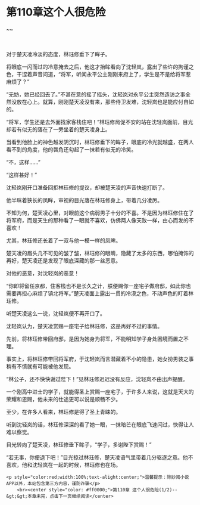 # 第110章这个人很危险
~~
    	    <p name="pagetop" href="javascript:void(0);" onclick="return false" style="line-height: 35px;padding: 10px;color: #333;"> </p><p>对于楚天凌冷淡的态度，林珏修垂下了眸子。</p><p>将眼底一闪而过的冷意掩去之后，他这才抬眸看向了沈轻岚，露出了些许的拘谨之色，干涩着声音问道，“将军，听闻永平公主刚刚来府上了，学生是不是给将军惹麻烦了？”</p><p>“无妨，她已经回去了。”不甚在意的摇了摇头，沈轻岚对永平公主突然造访之事全然没放在心上。就算，刚刚楚天凌没有来，那些侍卫发难，沈轻岚也是能应付自如的。</p><p>“将军，学生还是去外面找家客栈住吧！”林珏修局促不安的站在沈轻岚面前，目光却若有似无的落在了一旁坐着的楚天凌身上。</p><p>当看到他脸上的神色越发阴沉时，林珏修垂下的眸子，眼底的冷光就越盛，在两人看不到的角度，他的唇角还勾起了一抹若有似无的冷笑。</p><p>“不，这样……”</p><p>“这样甚好！”</p><p>沈轻岚刚开口准备回拒林珏修的提议，却被楚天凌的声音快速打断了。</p><p>他半眯着狭长的凤眸，审视的目光落在林珏修身上，带着几分凌厉。</p><p>不知为何，楚天凌心里，对眼前这个病弱男子十分的不喜。不是因为林珏修住在了将军府，而是天生的那种看了一眼就不喜欢，仿佛两人像天敌一样，由心而发的不喜欢！</p><p>尤其，林珏修还长着了一双与他一模一样的凤眸。</p><p>楚天凌的眉头几不可见的皱了皱，林珏修的眼睛，隐藏了太多的东西，哪怕掩饰的再好，楚天凌还是发现了眼底深藏的那一丝恶意。</p><p>对他的恶意，对沈轻岚的恶意！</p><p>“你即将留任京都，住客栈也不是长久之计，朕便赐你一座宅子做府邸，如此你也需要再担心麻烦了镇北将军。”楚天凌面上露出一贯的冷漠之色，不动声色的盯着林珏修。</p><p>听楚天凌这么一说，沈轻岚便不再开口了。</p><p>沈轻岚认为，楚天凌赏赐一座宅子给林珏修，这是再好不过的事情。</p><p>先前，将林珏修带回府邸，是因为她身为将军，不能明知学子身处困境而置之不理。</p><p>事实上，将林珏修带回将军府，于沈轻岚而言潜藏着不小的隐患，她女扮男装之事稍有不慎就有可能被他发现。</p><p>“林公子，还不快快谢过陛下！”见林珏修迟迟没有反应，沈轻岚不由出声提醒。</p><p>一个刚高中进士的学子，就能得圣上赏赐一座宅子，于许多人来说，这就是天大的荣耀和恩赐，他未来的仕途更可以说是顺畅不少。</p><p>至少，在许多人看来，林珏修是得了圣上青睐的。</p><p>听到沈轻岚的话，林珏修深深的看了她一眼，一抹暗芒在眼底飞速闪过，快得让人难以察觉。</p><p>目光转向了楚天凌，林珏修垂下眸子，“学子，多谢陛下赏赐！”</p><p>“若无事，你便退下吧！”目光掠过林珏修，楚天凌语气里带着几分驱逐之意。他不喜欢，他和沈轻岚在一起的时候，林珏修也在场。</p>
    	
   	<p style="color:red;width:100%;text-alight:center;">温馨提示：除妙阅小说APP以外，本站包含第三方内容，谨防诈骗</p>
    	<br><center style="color: #ff0000;">第110章 这个人很危险(1/2)--&gt;&gt;本章未完，点击下一页继续阅读</center>
    	